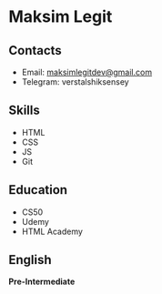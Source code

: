# Maksim Legit
## Contacts
* Email: maksimlegitdev@gmail.com
* Telegram: verstalshiksensey
## Skills
* HTML
* CSS
* JS
* Git
## Education
* CS50
* Udemy
* HTML Academy
## English
**Pre-Intermediate**
